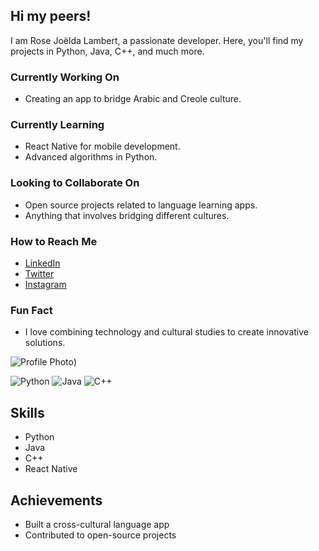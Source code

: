 ## Hi my peers! 

I am Rose Joëlda Lambert, a passionate developer. Here, you'll find my projects in Python, Java, C++, and much more.

### Currently Working On
- Creating an app to bridge Arabic and Creole culture.

### Currently Learning
- React Native for mobile development.
- Advanced algorithms in Python.

### Looking to Collaborate On
- Open source projects related to language learning apps.
- Anything that involves bridging different cultures.

### How to Reach Me
- [LinkedIn](http://www.linkedin.com/in/rose-jo%C3%ABlda-lambert-9933781a2)
- [Twitter](https://twitter.com/JoeldaRose?t=3aN659qOuHtZxZBYWr5_EQ&s=09)
- [Instagram](https://www.instagram.com/rosejoeldalambert?igsh=MW0yaGdpdjRyMnlmOA==)

### Fun Fact
- I love combining technology and cultural studies to create innovative solutions.

![Profile Photo](https://avatars.githubusercontent.com/u/71027430?v=4))


![Python](https://img.shields.io/badge/Python-3.x-blue)
![Java](https://img.shields.io/badge/Java-8-orange)
![C++](https://img.shields.io/badge/C++-17-brightgreen)


## Skills
- Python
- Java
- C++
- React Native

## Achievements
- Built a cross-cultural language app
- Contributed to open-source projects

